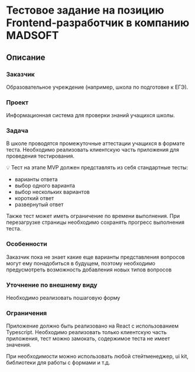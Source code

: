 # Тестовое задание на позицию Frontend-разработчик в компанию MADSOFT

## Описание

### Заказчик
Образовательное учреждение (например, школа по подготовке к ЕГЭ).
### Проект
Информационная система для проверки знаний учащихся школы.
### Задача
В школе проводятся промежуточные аттестации учащихся в формате теста. Необходимо реализовать клиентскую часть приложения для проведения тестирования.

💡 Тест на этапе MVP должен представлять из себя стандартные тесты:

* варианты ответа
* выбор одного варианта
* выбор нескольких вариантов
* короткий ответ
* развернутый ответ

Также тест может иметь ограничение по времени выполнения.
При перезагрузке страницы необходимо сохранять прогресс выполнения теста.

### Особенности
Заказчик пока не знает какие еще варианты представления вопросов могут ему понадобиться в будущем, поэтому необходимо предусмотреть возможность добавления новых типов вопросов

### Уточнение по внешнему виду
Необходимо реализовать пошаговую форму 
### Ограничения

Приложение должно быть реализовано на React с использованием Typescript. Необходимо реализовать только клиентскую часть приложения, тест можно замокать, содержимое теста не имеет значения.

При необходимости можно использовать любой стейтменеджер, ui kit, библиотеки для работы с формами и т.д.
